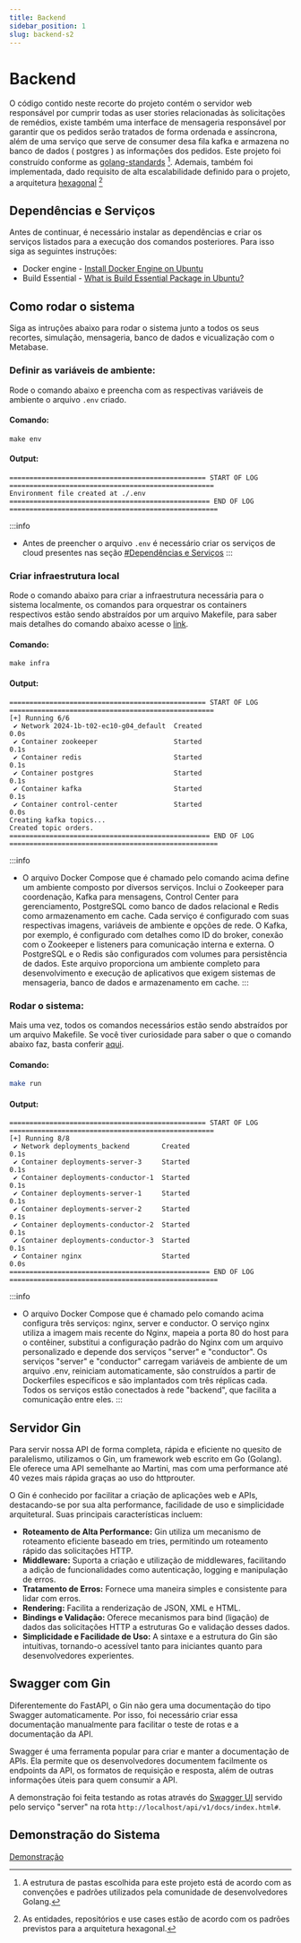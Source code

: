 ```yaml
---
title: Backend
sidebar_position: 1
slug: backend-s2
---
```


# Backend

O código contido neste recorte do projeto contém o servidor web responsável por cumprir todas as user stories relacionadas às solicitações de remédios, existe também uma interface de mensageria responsável por garantir que os pedidos serão tratados de forma ordenada e assíncrona, além de uma serviço que serve de consumer desa fila kafka e armazena no banco de dados ( postgres ) as informações dos pedidos. Este projeto foi construído conforme as [golang-standards](https://github.com/golang-standards/project-layout) [^1]. Ademais, também foi implementada, dado requisito de alta escalabilidade definido para o projeto, a arquitetura [hexagonal](https://netflixtechblog.com/ready-for-changes-with-hexagonal-architecture-b315ec967749) [^2]

## Dependências e Serviços

Antes de continuar, é necessário instalar as dependências e criar os serviços listados para a execução dos comandos posteriores. Para isso siga as seguintes instruções:

- Docker engine - [Install Docker Engine on Ubuntu](https://docs.docker.com/engine/install/ubuntu/)
- Build Essential - [What is Build Essential Package in Ubuntu?](https://itsfoss.com/build-essential-ubuntu/)

## Como rodar o sistema

Siga as intruções abaixo para rodar o sistema junto a todos os seus recortes, simulação, mensageria, banco de dados e vicualização com o Metabase.

### Definir as variáveis de ambiente:
Rode o comando abaixo e preencha com as respectivas variáveis de ambiente o arquivo `.env` criado.

#### Comando:
```shell
make env
```

#### Output:
```shell
================================================= START OF LOG ===================================================
Environment file created at ./.env
================================================== END OF LOG ====================================================
```

:::info
- Antes de preencher o arquivo `.env` é necessário criar os serviços de cloud presentes nas seção [#Dependências e Serviços](https://github.com/Inteli-College/2024-1B-T02-EC10-G04/tree/main/backend#depend%C3%AAncias-e-servi%C3%A7os)
:::

### Criar infraestrutura local
Rode o comando abaixo para criar a infraestrutura necessária para o sistema localmente, os comandos para orquestrar os containers respectivos estão sendo abstraídos por um arquivo Makefile, para saber mais detalhes do comando abaixo acesse o [link](https://github.com/Inteli-College/2024-1B-T02-EC10-G04/blob/main/backend/Makefile#L11).

#### Comando:
```shell
make infra
```

#### Output:
```shell
================================================= START OF LOG ===================================================
[+] Running 6/6
 ✔ Network 2024-1b-t02-ec10-g04_default  Created                                                              0.0s 
 ✔ Container zookeeper                   Started                                                              0.1s 
 ✔ Container redis                       Started                                                              0.1s 
 ✔ Container postgres                    Started                                                              0.1s 
 ✔ Container kafka                       Started                                                              0.1s 
 ✔ Container control-center              Started                                                              0.0s 
Creating kafka topics...
Created topic orders.
================================================== END OF LOG ====================================================
```

:::info
- O arquivo Docker Compose que é chamado pelo comando acima define um ambiente composto por diversos serviços. Inclui o Zookeeper para coordenação, Kafka para mensagens, Control Center para gerenciamento, PostgreSQL como banco de dados relacional e Redis como armazenamento em cache. Cada serviço é configurado com suas respectivas imagens, variáveis de ambiente e opções de rede. O Kafka, por exemplo, é configurado com detalhes como ID do broker, conexão com o Zookeeper e listeners para comunicação interna e externa. O PostgreSQL e o Redis são configurados com volumes para persistência de dados. Este arquivo proporciona um ambiente completo para desenvolvimento e execução de aplicativos que exigem sistemas de mensageria, banco de dados e armazenamento em cache.
:::

### Rodar o sistema:

Mais uma vez, todos os comandos necessários estão sendo abstraídos por um arquivo Makefile. Se você tiver curiosidade para saber o que o comando abaixo faz, basta conferir [aqui](https://github.com/Inteli-College/2024-1B-T02-EC10-G04/blob/main/backend/Makefile#L11).

#### Comando:

```bash
make run
```

#### Output:

```shell
================================================= START OF LOG ===================================================
[+] Running 8/8
 ✔ Network deployments_backend        Created                                                                 0.1s 
 ✔ Container deployments-server-3     Started                                                                 0.1s 
 ✔ Container deployments-conductor-1  Started                                                                 0.1s 
 ✔ Container deployments-server-1     Started                                                                 0.1s 
 ✔ Container deployments-server-2     Started                                                                 0.1s 
 ✔ Container deployments-conductor-2  Started                                                                 0.1s 
 ✔ Container deployments-conductor-3  Started                                                                 0.1s 
 ✔ Container nginx                    Started                                                                 0.0s 
================================================== END OF LOG ====================================================
```

:::info
- O arquivo Docker Compose que é chamado pelo comando acima configura três serviços: nginx, server e conductor. O serviço nginx utiliza a imagem mais recente do Nginx, mapeia a porta 80 do host para o contêiner, substitui a configuração padrão do Nginx com um arquivo personalizado e depende dos serviços "server" e "conductor". Os serviços "server" e "conductor" carregam variáveis de ambiente de um arquivo .env, reiniciam automaticamente, são construídos a partir de Dockerfiles específicos e são implantados com três réplicas cada. Todos os serviços estão conectados à rede "backend", que facilita a comunicação entre eles.
:::


## Servidor Gin

Para servir nossa API de forma completa, rápida e eficiente no quesito de paralelismo, utilizamos o Gin, um framework web escrito em Go (Golang). Ele oferece uma API semelhante ao Martini, mas com uma performance até 40 vezes mais rápida graças ao uso do httprouter.

O Gin é conhecido por facilitar a criação de aplicações web e APIs, destacando-se por sua alta performance, facilidade de uso e simplicidade arquitetural. Suas principais características incluem:

- **Roteamento de Alta Performance:** Gin utiliza um mecanismo de roteamento eficiente baseado em tries, permitindo um roteamento rápido das solicitações HTTP.
- **Middleware:** Suporta a criação e utilização de middlewares, facilitando a adição de funcionalidades como autenticação, logging e manipulação de erros.
- **Tratamento de Erros:** Fornece uma maneira simples e consistente para lidar com erros.
- **Rendering:** Facilita a renderização de JSON, XML e HTML.
- **Bindings e Validação:** Oferece mecanismos para bind (ligação) de dados das solicitações HTTP a estruturas Go e validação desses dados.
- **Simplicidade e Facilidade de Uso:** A sintaxe e a estrutura do Gin são intuitivas, tornando-o acessível tanto para iniciantes quanto para desenvolvedores experientes.

## Swagger com Gin

Diferentemente do FastAPI, o Gin não gera uma documentação do tipo Swagger automaticamente. Por isso, foi necessário criar essa documentação manualmente para facilitar o teste de rotas e a documentação da API.

Swagger é uma ferramenta popular para criar e manter a documentação de APIs. Ela permite que os desenvolvedores documentem facilmente os endpoints da API, os formatos de requisição e resposta, além de outras informações úteis para quem consumir a API.

A demonstração foi feita testando as rotas através do [Swagger UI](https://swagger.io/tools/swagger-ui/) servido pelo serviço "server" na rota `http://localhost/api/v1/docs/index.html#`.

## Demonstração do Sistema

[Demonstração](https://drive.google.com/file/d/1R9fG24_uBr8LlNc11TM6hkP8Jo1NESSZ/view?usp=sharing)

[^1]: A estrutura de pastas escolhida para este projeto está de acordo com as convenções e padrões utilizados pela comunidade de desenvolvedores Golang.
[^2]: As entidades, repositórios e use cases estão de acordo com os padrões previstos para a arquitetura hexagonal.